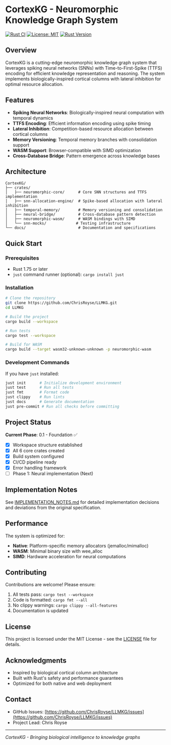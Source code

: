 # CortexKG - Neuromorphic Knowledge Graph System

[![Rust CI](https://github.com/ChrisRoyse/LLMKG/actions/workflows/rust.yml/badge.svg)](https://github.com/ChrisRoyse/LLMKG/actions/workflows/rust.yml)
[![License: MIT](https://img.shields.io/badge/License-MIT-blue.svg)](LICENSE)
[![Rust Version](https://img.shields.io/badge/rust-1.75+-orange.svg)](https://www.rust-lang.org)

## Overview

CortexKG is a cutting-edge neuromorphic knowledge graph system that leverages spiking neural networks (SNNs) with Time-to-First-Spike (TTFS) encoding for efficient knowledge representation and reasoning. The system implements biologically-inspired cortical columns with lateral inhibition for optimal resource allocation.

## Features

- **Spiking Neural Networks**: Biologically-inspired neural computation with temporal dynamics
- **TTFS Encoding**: Efficient information encoding using spike timing
- **Lateral Inhibition**: Competition-based resource allocation between cortical columns
- **Memory Versioning**: Temporal memory branches with consolidation support
- **WASM Support**: Browser-compatible with SIMD optimization
- **Cross-Database Bridge**: Pattern emergence across knowledge bases

## Architecture

```
CortexKG/
├── crates/
│   ├── neuromorphic-core/      # Core SNN structures and TTFS implementation
│   ├── snn-allocation-engine/  # Spike-based allocation with lateral inhibition
│   ├── temporal-memory/        # Memory versioning and consolidation
│   ├── neural-bridge/          # Cross-database pattern detection
│   ├── neuromorphic-wasm/      # WASM bindings with SIMD
│   └── snn-mocks/             # Testing infrastructure
└── docs/                       # Documentation and specifications
```

## Quick Start

### Prerequisites

- Rust 1.75 or later
- `just` command runner (optional): `cargo install just`

### Installation

```bash
# Clone the repository
git clone https://github.com/ChrisRoyse/LLMKG.git
cd LLMKG

# Build the project
cargo build --workspace

# Run tests
cargo test --workspace

# Build for WASM
cargo build --target wasm32-unknown-unknown -p neuromorphic-wasm
```

### Development Commands

If you have `just` installed:

```bash
just init      # Initialize development environment
just test      # Run all tests
just fmt       # Format code
just clippy    # Run lints
just docs      # Generate documentation
just pre-commit # Run all checks before committing
```

## Project Status

**Current Phase**: 0.1 - Foundation ✅

- [x] Workspace structure established
- [x] All 6 core crates created
- [x] Build system configured
- [x] CI/CD pipeline ready
- [x] Error handling framework
- [ ] Phase 1: Neural implementation (Next)

## Implementation Notes

See [IMPLEMENTATION_NOTES.md](docs/IMPLEMENTATION_NOTES.md) for detailed implementation decisions and deviations from the original specification.

## Performance

The system is optimized for:
- **Native**: Platform-specific memory allocators (jemalloc/mimalloc)
- **WASM**: Minimal binary size with wee_alloc
- **SIMD**: Hardware acceleration for neural computations

## Contributing

Contributions are welcome! Please ensure:

1. All tests pass: `cargo test --workspace`
2. Code is formatted: `cargo fmt --all`
3. No clippy warnings: `cargo clippy --all-features`
4. Documentation is updated

## License

This project is licensed under the MIT License - see the [LICENSE](LICENSE) file for details.

## Acknowledgments

- Inspired by biological cortical column architecture
- Built with Rust's safety and performance guarantees
- Optimized for both native and web deployment

## Contact

- GitHub Issues: [https://github.com/ChrisRoyse/LLMKG/issues](https://github.com/ChrisRoyse/LLMKG/issues)
- Project Lead: Chris Royse

---

*CortexKG - Bringing biological intelligence to knowledge graphs*